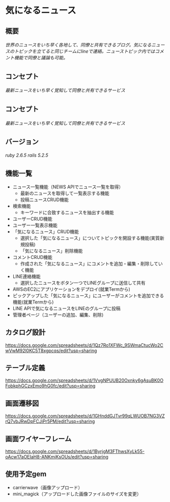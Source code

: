 # 気になるニュース

## 概要

###### 世界のニュースをいち早く各地して、同僚と共有できるブログ。気になるニュースのトピックを立てると同じチームにlineで連絡。ニューストピック内ではコメント機能で同僚と議論も可能。

## コンセプト

###### 最新ニュースをいち早く覚知して同僚と共有できるサービス

## コンセプト

###### 最新ニュースをいち早く覚知して同僚と共有できるサービス

## バージョン

###### ruby 2.6.5 rails 5.2.5

## 機能一覧

- ニュース一覧機能（NEWS APIでニュース一覧を取得）
  - 最新のニュースを取得して一覧表示する機能
  - 投稿ニュースCRUD機能
- 検索機能
  - キーワードに合致するニュースを抽出する機能
- ユーザーCRUD機能
- ユーザー一覧表示機能
- 「気になるニュース」CRUD機能
  - 選択した「気になるニュース」についてトピックを開設する機能(実質新規投稿)
  - 「気になるニュース」削除機能
- コメントCRUD機能
  - 作成された「気になるニュース」にコメントを追加・編集・削除していく機能
- LINE連絡機能
  - 選択したニュースをボタン一つでLINEグループに送信して共有
- AWSのEC2にアプリケーションをデプロイ(就業Termから)
- ピックアップした「気になるニュース」にユーザーがコメントを追加できる機能(就業Termから)
- LINE APIで気になるニュースをLINEのグループに投稿
- 管理者ページ（ユーザーの追加、編集、削除)


## カタログ設計
https://docs.google.com/spreadsheets/d/1Qz7Ro1XFWc_9SWmaCtucWo2CwVwM92l0KC5T8xgpcqs/edit?usp=sharing

## テーブル定義
https://docs.google.com/spreadsheets/d/1VvgNPUUB20Oxnky6gAsuBK0OFobkphGCzxEmo9hG0fc/edit?usp=sharing

## 画面遷移図
https://docs.google.com/spreadsheets/d/1GHnddGJTvr99qLWUOB7NG3VZrQ7vbJRwDpFCJiPr5PM/edit?usp=sharing

## 画面ワイヤーフレーム
https://docs.google.com/spreadsheets/d/1ByrjgM3FThwsXyLk55-oAcw17aOEIaH8-ANKmjKsOUs/edit?usp=sharing

## 使用予定gem
- carrierwave（画像アップロード）
- mini_magick（アップロードした画像ファイルのサイズを変更）
